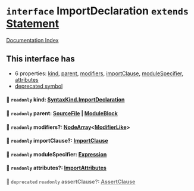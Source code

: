 # `interface` ImportDeclaration `extends` [Statement](../private.interface.Statement/README.md)

[Documentation Index](../README.md)

## This interface has

- 6 properties:
[kind](#-readonly-kind-syntaxkindimportdeclaration),
[parent](#-readonly-parent-sourcefile--moduleblock),
[modifiers](#-readonly-modifiers-nodearraymodifierlike),
[importClause](#-readonly-importclause-importclause),
[moduleSpecifier](#-readonly-modulespecifier-expression),
[attributes](#-readonly-attributes-importattributes)
- [deprecated symbol](#-deprecated-readonly-assertclause-assertclause)


#### 📄 `readonly` kind: [SyntaxKind.ImportDeclaration](../private.enum.SyntaxKind/README.md#importdeclaration--272)



#### 📄 `readonly` parent: [SourceFile](../private.interface.SourceFile/README.md) | [ModuleBlock](../private.interface.ModuleBlock/README.md)



#### 📄 `readonly` modifiers?: [NodeArray](../private.interface.NodeArray/README.md)\<[ModifierLike](../private.type.ModifierLike/README.md)>



#### 📄 `readonly` importClause?: [ImportClause](../private.interface.ImportClause/README.md)



#### 📄 `readonly` moduleSpecifier: [Expression](../private.interface.Expression/README.md)



#### 📄 `readonly` attributes?: [ImportAttributes](../private.interface.ImportAttributes/README.md)



<div style="opacity:0.6">

#### 📄 `deprecated` `readonly` assertClause?: [AssertClause](../private.interface.AssertClause/README.md)



</div>

